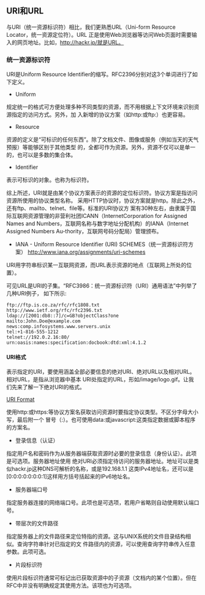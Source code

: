 ## URI和URL

与URI（统一资源标识符）相比，我们更熟悉URL（Uni-form Resource Locator，统一资源定位符）。URL
正是使用Web浏览器等访问Web页面时需要输入的网页地址。比如，http://hackr.jp/就是URL。

### 统一资源标识符

URI是Uniform Resource Identifier的缩写。RFC2396分别对这3个单词进行了如下定义。

* Uniform

规定统一的格式可方便处理多种不同类型的资源，而不用根据上下文环境来识别资源指定的访问方式。另外，加
入新增的协议方案（如http:或ftp:）也更容易。

* Resource

资源的定义是“可标识的任何东西”。除了文档文件、图像或服务（例如当天的天气预报）等能够区别于其他类型
的，全都可作为资源。另外，资源不仅可以是单一的，也可以是多数的集合体。

* Identifier

表示可标识的对象。也称为标识符。

综上所述，URI就是由某个协议方案表示的资源的定位标识符。协议方案是指访问资源所使用的协议类型名称。
采用HTTP协议时，协议方案就是http。除此之外，还有ftp、mailto、telnet、file等。标准的URI协议方
案有30种左右，由隶属于国际互联网资源管理的非营利社团ICANN（InternetCorporation for Assigned
Names and Numbers，互联网名称与数字地址分配机构）的IANA（Internet Assigned Numbers
Au-thority，互联网号码分配局）管理颁布。

* IANA - Uniform Resource Identifier (URI) SCHEMES（统一资源标识符方案）
http://www.iana.org/assignments/uri-schemes

URI用字符串标识某一互联网资源，而URL表示资源的地点（互联网上所处的位置）。

可见URL是URI的子集。“RFC3986：统一资源标识符（URI）通用语法”中列举了几种URI例子，
如下所示:

```
ftp://ftp.is.co.za/rfc/rfc1808.txt
http://www.ietf.org/rfc/rfc2396.txt
ldap://[2001:db8::7]/c=GB?objectClass?one
mailto:John.Doe@example.com
news:comp.infosystems.www.servers.unix
tel:+1-816-555-1212
telnet://192.0.2.16:80/
urn:oasis:names:specification:docbook:dtd:xml:4.1.2
```

#### URI格式

表示指定的URI，要使用涵盖全部必要信息的绝对URI、绝对URL以及相对URL。相对URL，是指从浏览器中基本
URI处指定的URL，形如/image/logo.gif。让我们先来了解一下绝对URI的格式。

[URI Format](https://github.com/novelinux/network/blob/master/http/res/http.jpeg "URI")

使用http:或https:等协议方案名获取访问资源时要指定协议类型。不区分字母大小写，最后附一个
冒号（:）。也可使用data:或javascript:这类指定数据或脚本程序的方案名。

* 登录信息（认证）

指定用户名和密码作为从服务器端获取资源时必要的登录信息（身份认证）。此项是可选项。服务器地址使用
绝对URI必须指定待访问的服务器地址。地址可以是类似hackr.jp这种DNS可解析的名称，或是192.168.1.1
这类IPv4地址名，还可以是[0:0:0:0:0:0:0:1]这样用方括号括起来的IPv6地址名。

* 服务器端口号

指定服务器连接的网络端口号。此项也是可选项，若用户省略则自动使用默认端口号。

* 带层次的文件路径

指定服务器上的文件路径来定位特指的资源。这与UNIX系统的文件目录结构相似。查询字符串针对已指定的文
件路径内的资源，可以使用查询字符串传入任意参数。此项可选。

* 片段标识符

使用片段标识符通常可标记出已获取资源中的子资源（文档内的某个位置）。但在RFC中并没有明确规定其使用方法。该项也为可选项。